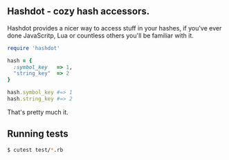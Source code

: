 ## Hashdot - cozy hash accessors.

Hashdot provides a nicer way to access stuff in your hashes, if you've ever done JavaScritp, Lua or countless others you'll be familiar with it.

```ruby
require 'hashdot'

hash = {
  :symbol_key   => 1,
  "string_key"  => 2
}

hash.symbol_key #=> 1
hash.string_key #=> 2
```

That's pretty much it.

## Running tests

```bash
$ cutest test/*.rb
```
